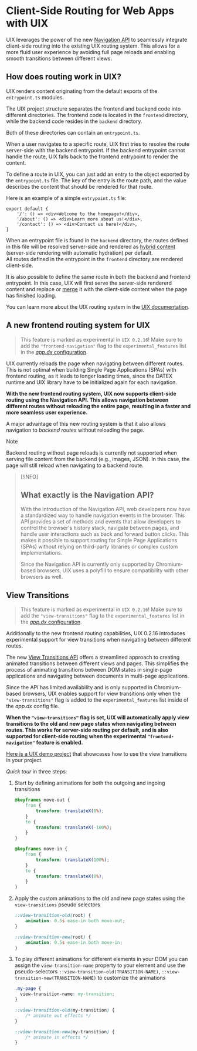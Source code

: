 <!--
	{
		description: "Introducing the new frontend routing system for UIX",
		preview: "res/frontend-routing.png",
		date: ~2024-07-07~,
		tag: "Developer",
		author: "Benedikt Strehle",
		authorRef: https://github.com/benStre
	};
-->

# Client-Side Routing for Web Apps with UIX

UIX leverages the power of the new [Navigation API](https://developer.mozilla.org/en-US/docs/Web/API/Navigation) to seamlessly integrate client-side routing into the existing UIX routing system. This allows for a more fluid user experience by avoiding full page reloads and enabling smooth transitions between different views.

## How does routing work in UIX?

UIX renders content originating from the default exports of the `entrypoint.ts` modules.

The UIX project structure separates the frontend and backend code into different directories. The frontend code is located in the `frontend` directory, while the backend code resides in the `backend` directory.

Both of these directories can contain an `entrypoint.ts`.

When a user navigates to a specific route, UIX first tries to resolve the route server-side with the backend entrypoint. If the backend entrypoint cannot handle the route, UIX falls back to the frontend entrypoint to render the content.

To define a route in UIX, you can just add an entry to the object exported by the `entrypoint.ts` file. The key of the entry is the route path, and the value describes the content that should be rendered for that route.

Here is an example of a simple `entrypoint.ts` file:

```tsx
export default {
    '/': () => <div>Welcome to the homepage!</div>,
    '/about': () => <div>Learn more about us!</div>,
    '/contact': () => <div>Contact us here!</div>,
}
```

When an entrypoint file is found in the `backend` directory, the routes defined in this file will be resolved server-side and rendered as [hybrid content](https://docs.unyt.org/manual/uix/rendering-methods#hybrid-rendering) (server-side rendering with automatic hydration) per default.<br>
All routes defined in the entrypoint in the `frontend` directory are rendered client-side.

It is also possible to define the same route in both the backend and frontend entrypoint. In this case, UIX will first serve the server-side rendererd content and replace or [merge](https://docs.unyt.org/manual/uix/rendering-methods#frontend-slots) it with the client-side content when the page has finished loading.

You can learn more about the UIX routing system in the [UIX documentation](https://docs.unyt.org/manual/uix/entrypoints-and-routing).


## A new frontend routing system for UIX

> This feature is marked as experimental in `UIX 0.2.16`! Make sure to add the `"frontend-navigation"` flag to the `experimental_features` list in the [*app.dx* configuration](https://docs.unyt.org/manual/uix/configuration#experimental-features).

UIX currently reloads the page when navigating between different routes. This is not optimal when building Single Page Applications (SPAs) with frontend routing, as it leads to longer loading times, since the DATEX runtime and UIX library have to be initialized again for each navigation.

**With the new frontend routing system, UIX now supports client-side routing using the Navigation API. This allows navigation between different routes without reloading the entire page, resulting in a faster and more seamless user experience.**

A major advantage of this new routing system is that it also allows navigation to *backend routes* without reloading the page.

> [!NOTE]
> Backend routing without page reloads is currently not supported when serving file content from the backend (e.g., images, JSON). In this case, the page will still reload when navigating to a backend route.

> [!INFO]
> ## What exactly is the Navigation API?
> With the introduction of the Navigation API, web developers now have a standardized way to handle navigation events in the browser. This API provides a set of methods and events that allow developers to control the browser's history stack, navigate between pages, and handle user interactions such as back and forward button clicks.
> This makes it possible to support routing for Single Page Applications (SPAs) without relying on third-party libraries or complex custom implementations.
> 
> Since the Navigation API is currently only supported by Chromium-based browsers, UIX uses a polyfill to ensure compatibility with other browsers as well.


## View Transitions
> This feature is marked as experimental in `UIX 0.2.16`! Make sure to add the `"view-transitions"` flag to the `experimental_features` list in the [*app.dx* configuration](https://docs.unyt.org/manual/uix/configuration#experimental-features).

Additionally to the new frontend routing capabilities, UIX 0.2.16 introduces experimental support for view transitions when navigating between different routes.

The new [View Transitions API](https://developer.mozilla.org/en-US/docs/Web/API/View_Transitions_API) offers a streamlined approach to creating animated transitions between different views and pages. This simplifies the process of animating transitions between DOM states in single-page applications and navigating between documents in multi-page applications.

Since the API has limited availability and is only supported in Chromium-based browsers, UIX enables support for view transitions only when the `"view-transitions"` flag is added to the `experimental_features` list inside of the *app.dx* config file.

**When the `"view-transitions"` flag is set, UIX will automatically apply view transitions to the old and new page states when navigating between routes.
This works for server-side routing per default, and is also supported for client-side routing when the experimental `"frontend-navigation"` feature is enabled.**

[Here is a UIX demo project](https://github.com/unyt-org/example-view-transitions) that showcases how to use the view transitions in your project.

*Quick tour* in three steps:

1. Start by defining animations for both the outgoing and ingoing transitions
    ```CSS
    @keyframes move-out {
        from {
            transform: translateX(0%);
        }
        to {
            transform: translateX(-100%);
        }
    }

    @keyframes move-in {
        from {
            transform: translateX(100%);
        }
        to {
            transform: translateX(0%);
        }
    }
    ```
2. Apply the custom animations to the old and new page states using the `view-transitions` pseudo selectors
    ```CSS
    ::view-transition-old(root) {
        animation: 0.5s ease-in both move-out;
    }

    ::view-transition-new(root) {
        animation: 0.5s ease-in both move-in;
    }
    ```
3. To play different animations for different elements in your DOM you can assign the `view-transition-name` property to your element and use the pseudo-selectors `::view-transition-old(TRANSITION-NAME)`, `::view-transition-new(TRANSITION-NAME)` to customize the animations

    ```CSS
    .my-page {
      view-transition-name: my-transition;
    }

    ::view-transition-old(my-transition) {
        /* animate out effects */
    }

    ::view-transition-new(my-transition) {
        /* animate in effects */
    }
    ```
